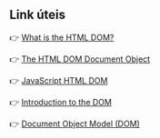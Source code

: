## Link úteis

:point_right: [What is the HTML DOM?](https://www.w3schools.com/whatis/whatis_htmldom.asp)

:point_right: [The HTML DOM Document Object](https://www.w3schools.com/jsref/dom_obj_document.asp)

:point_right: [JavaScript HTML DOM](https://www.w3schools.com/js/js_htmldom.asp)

:point_right: [Introduction to the DOM](https://developer.mozilla.org/en-US/docs/Web/API/Document_Object_Model/Introduction)

:point_right: [Document Object Model (DOM)](https://developer.mozilla.org/en-US/docs/Web/API/Document_Object_Model)